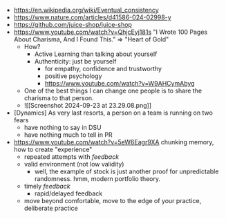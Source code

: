 - https://en.wikipedia.org/wiki/Eventual_consistency
- https://www.nature.com/articles/d41586-024-02998-y
- https://github.com/juice-shop/juice-shop
- https://www.youtube.com/watch?v=QhjcEyj181s "I Wrote 100 Pages About Charisma, And I Found This." => "Heart of Gold"
	- How?
		- Active Learning than talking about yourself
		- Authenticity: just be yourself
			- for empathy, confidence and trustworthy
			- positive psychology
			- https://www.youtube.com/watch?v=W9AHCymAbyg
	- One of the best things I can change one people is to share the charisma to that person.
	- ![[Screenshot 2024-09-23 at 23.29.08.png]]
- [Dynamics] As very last resorts, a person on a team is running on two fears
	- have nothing to say in DSU
	- have nothing much to tell in PR 
- https://www.youtube.com/watch?v=5eW6Eagr9XA chunking memory, how to create "experience"
	- repeated attempts with _feedback_
	- valid environment (not low validity)
		- well, the example of stock is just another proof for unpredictable randomness. hmm, modern portfolio theory.
	- timely _feedback_
		- rapid/delayed feedback
	- move beyond comfortable, move to the edge of your practice, deliberate practice